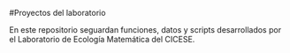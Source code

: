 #Proyectos del laboratorio

En este repositorio seguardan funciones, datos y scripts desarrollados por el Laboratorio de Ecología Matemática del CICESE.

